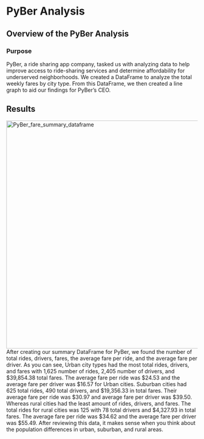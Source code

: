 # PyBer Analysis
## Overview of the PyBer Analysis
### Purpose
PyBer, a ride sharing app company, tasked us with analyzing data to help improve access to ride-sharing services and determine affordability for underserved neighborhoods. We created a DataFrame to analyze the total weekly fares by city type. From this DataFrame, we then created a line graph to aid our findings for PyBer’s CEO.
## Results
<img width="600" alt="PyBer_fare_summary_dataframe" src="https://user-images.githubusercontent.com/103657822/170894087-e4142b55-ff42-4d15-9022-2aeb8ebae65c.png">
After creating our summary DataFrame for PyBer, we found the number of total rides, drivers, fares, the average fare per ride, and the average fare per driver. As you can see, Urban city types had the most total rides, drivers, and fares with 1,625 number of rides, 2,405 number of drivers, and $39,854.38 total fares. The average fare per ride was $24.53 and the average fare per driver was $16.57 for Urban cities. Suburban cities had 625 total rides, 490 total drivers, and $19,356.33 in total fares. Their average fare per ride was $30.97 and average fare per driver was $39.50. Whereas rural cities had the least amount of rides, drivers, and fares. The total rides for rural cities was 125 with 78 total drivers and $4,327.93 in total fares. The average fare per ride was $34.62 and the average fare per driver was $55.49. After reviewing this data, it makes sense when you think about the population differences in urban, suburban, and rural areas.
